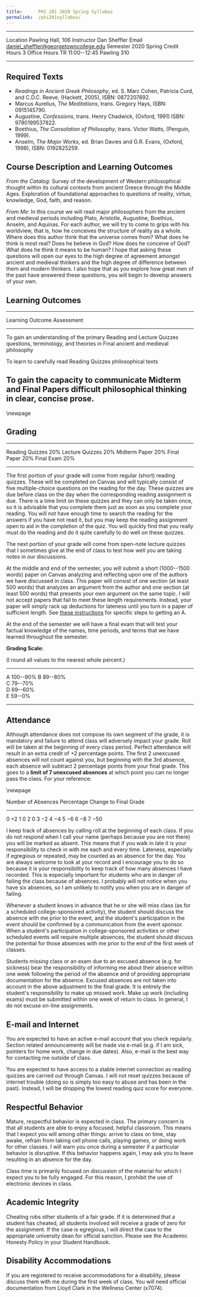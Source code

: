 ```yaml
---
title:      PHI 201 2020 Spring Syllabus
permalink:  /phi201syllabus/
---
```




----------------------- -----------------------------------------------
Location                Pawling Hall, 106
Instructor              Dan Sheffler
Email                   daniel_sheffler@georgetowncollege.edu
Semester                2020 Spring
Credit Hours            3
Office Hours            TR 11:00--12:45 Pawling 310
----------------------- -----------------------------------------------



## Required Texts ##

- *Readings in Ancient Greek Philosophy*, ed. S. Marc Cohen,
  Patricia Curd, and C.D.C. Reeve, (Hackett, 2005), ISBN: 0872207692.
- Marcus Aurelius, *The Meditations*, trans. Gregory Hays, ISBN: 0915145790.
- Augustine, *Confessions*, trans. Henry Chadwick, (Oxford, 1991)
  ISBN: 9780199537822.
- Boethius, *The Consolation of Philosophy*, trans. Victor Watts,
  (Penguin, 1999).
- Anselm, *The Major Works*, ed. Brian Davies and G.R. Evans,
  (Oxford, 1998), ISBN: 0192825259.



## Course Description and Learning Outcomes ##

*From the Catalog*:  Survey of the development of Western
philosophical thought within its cultural contexts from ancient
Greece through the Middle Ages. Exploration of foundational
approaches to questions of reality, virtue, knowledge, God, faith,
and reason.

*From Me*:  In this course we will read major philosophers from the
ancient and medieval periods including Plato, Aristotle, Augustine,
Boethius, Anselm, and Aquinas.  For each author, we will try to
come to grips with his worldview, that is, how he conceives the
structure of reality as a whole.  Where does this author think that
the universe comes from?  What does he think is most real?  Does he
believe in God?  How does he conceive of God?  What does he think
it means to be human?  I hope that asking these questions will open
our eyes to the high degree of agreement amongst ancient and
medieval thinkers and the high degree of difference between them
and modern thinkers.  I also hope that as you explore how great men of the past have answered these questions, you will begin to develop answers of your own.




## Learning Outcomes ##

-----------------------------------------------------------------------
Learning Outcome                        Assessment
--------------------------------------- -------------------------------
To gain an understanding of the primary Reading and Lecture Quizzes
questions, terminology, and theories in Final
ancient and medieval philosophy

To learn to carefully read              Reading Quizzes
philosophical texts

To gain the capacity to communicate     Midterm and Final Papers
difficult philosophical thinking in
clear, concise prose.
-----------------------------------------------------------------------


\newpage

## Grading ##

----------------- ----
Reading Quizzes   20%
Lecture Quizzes   20% 
Midterm Paper     20% 
Final Paper       20%
Final Exam        20%
----------------- ----

The first portion of your grade will come from regular (short) reading quizzes. These will be completed on Canvas and will typically consist of five multiple-choice questions on the reading for the day. These quizzes are due before class on the day when the corresponding reading assignment is due. There is a time limit on these quizzes and they can only be taken once, so it is advisable that you complete them just as soon as you complete your reading. You will not have enough time to search the reading for the answers if you have not read it, but you may keep the reading assignment open to aid in the completion of the quiz. You will quickly find that you really must do the reading and do it quite carefully to do well on these quizzes.

The next portion of your grade will come from open-note lecture quizzes that I sometimes give at the end of class to test how well you are taking notes in our discussions.

At the middle and end of the semester, you will submit a short (1000--1500 words) paper on Canvas analyzing and reflecting upon one of the authors we have discussed in class.  This paper will consist of one section (at least 500 words) that analyzes an argument from the author and one section (at least 500 words) that presents your own argument on the same topic.  I will not accept papers that fail to meet these length requirements.  Instead, your paper will simply rack up deductions for lateness until you turn in a paper of sufficient length.  See [these instructions](http://www.dansheffler.com/phi201analysispaper/) for specific steps to getting an A.

At the end of the semester we will have a final exam that will test your factual knowledge of the names, time periods, and terms that we have learned throughout the semester.

**Grading Scale:**

(I round all values to the nearest whole percent.)

--- ------------------
A   100--90% 
B   89--80%  
C   79--70%  
D   69--60%  
E   59--0%   
--- ------------------


## Attendance ##

Although attendance does not compose its own segment of the grade, it is mandatory and failure to attend class will adversely impact your grade. Roll will be taken at the beginning of every class period. Perfect attendance will result in an extra credit of +2 percentage points. The first 2 unexcused absences will not count against you, but beginning with the 3rd absence, each absence will subtract 2 percentage points from your final grade. This goes to a **limit of 7 unexcused absences** at which point you can no longer pass the class. For your reference:

\newpage

Number of Absences  Percentage Change to Final Grade 
------------------- ---------------------------------
0                   $+2$
1                   0
2                   0
3                   $-2$
4                   $-4$
5                   $-6$
6                   $-8$
7                   $-50$

I keep track of absences by calling roll at the beginning of each class. If you do not respond when I call your name (perhaps because you are not there) you will be marked as absent. This means that if you walk in late it is your responsibility to check in with me each and every time. Lateness, especially if egregious or repeated, may be counted as an absence for the day. You are always welcome to look at your record and I encourage you to do so because it is your responsibility to keep track of how many absences I have recorded. This is especially important for students who are in danger of failing the class because of absences. I probably will not notice when you have six absences, so I am unlikely to notify you when you are in danger of failing.

Whenever a student knows in advance that he or she will miss class (as for a scheduled college-sponsored activity), the student should discuss the absence with me prior to the event, and the student's participation in the event should be confirmed by a communication from the event sponsor.  When a student's participation in college-sponsored activities or other scheduled events will require multiple absences, the student should discuss the potential for those absences with me prior to the end of the first week of classes.

Students missing class or an exam due to an excused absence (e.g. for sickness) bear the responsibility of informing me about their absence within one week following the period of the absence and of providing appropriate documentation for the absence. Excused absences are not taken into account in the above adjustment to the final grade. It is entirely the student's responsibility to make up missed work. Make up work (including exams) must be submitted within one week of return to class. In general, I do not excuse on-line assignments.


## E-mail and Internet ##

You are expected to have an active e-mail account that you check regularly. Section related announcements will be made via e-mail (e.g. if I am sick, pointers for home work, change in due dates). Also, e-mail is the best way for contacting me outside of class.

You are expected to have access to a stable internet connection as reading quizzes are carried out through Canvas.  I will not reset quizzes because of internet trouble (doing so is simply too easy to abuse and has been in the past).  Instead, I will be dropping the lowest reading quiz score for everyone.



## Respectful Behavior ##

Mature, respectful behavior is expected in class. The primary concern is that all students are able to enjoy a focused, helpful classroom. This means that I expect you will among other things: arrive to class on time, stay awake, refrain from taking cell phone calls, playing games, or doing work for other classes. I will warn you once during a semester if a particular behavior is disruptive. If this behavior happens again, I may ask you to leave resulting in an absence for the day.

Class time is primarily focused on discussion of the material for which I expect you to be fully engaged. For this reason, I prohibit the use of electronic devices in class.


## Academic Integrity ##

Cheating robs other students of a fair grade. If it is determined that a student has cheated, all students involved will receive a grade of zero for the assignment. If the case is egregious, I will direct the case to the appropriate university dean for official sanction.  Please see the Academic Honesty Policy in your Student Handbook.


## Disability Accommodations ##

If you are registered to receive accommodations for a disability, please discuss them with me during the first week of class.  You will need official documentation from Lloyd Clark in the Wellness Center (x7074).


